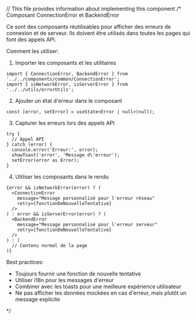 // This file provides information about implementing this component
/*
Composant ConnectionError et BackendError

Ce sont des composants réutilisables pour afficher des erreurs de connexion et de serveur.
Ils doivent être utilisés dans toutes les pages qui font des appels API.

Comment les utiliser:

1. Importer les composants et les utilitaires
```tsx
import { ConnectionError, BackendError } from '../../components/common/ConnectionError';
import { isNetworkError, isServerError } from '../../utils/errorUtils';
```

2. Ajouter un état d'erreur dans le composant
```tsx
const [error, setError] = useState<Error | null>(null);
```

3. Capturer les erreurs lors des appels API
```tsx
try {
  // Appel API
} catch (error) {
  console.error('Erreur:', error);
  showToast('error', 'Message d\'erreur');
  setError(error as Error);
}
```

4. Utiliser les composants dans le rendu
```tsx
{error && isNetworkError(error) ? (
  <ConnectionError 
    message="Message personnalisé pour l'erreur réseau"
    retry={fonctionDeNouvelleTentative}
  />
) : error && isServerError(error) ? (
  <BackendError
    message="Message personnalisé pour l'erreur serveur"
    retry={fonctionDeNouvelleTentative}
  />
) : (
  // Contenu normal de la page
)}
```

Best practices:
- Toujours fournir une fonction de nouvelle tentative
- Utiliser i18n pour les messages d'erreur
- Combiner avec les toasts pour une meilleure expérience utilisateur
- Ne pas afficher les données mockées en cas d'erreur, mais plutôt un message explicite

*/
